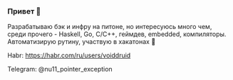 ### Привет 👋
Разрабатываю бэк и инфру на питоне, но интересуюсь много чем, среди прочего - Haskell, Go, C/C++, геймдев, embedded, компиляторы.
Автоматизирую рутину, участвую в хакатонах 🙂

Habr: https://habr.com/ru/users/voiddruid

Telegram: @nu11_pointer_exception
